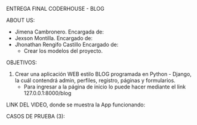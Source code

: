 ENTREGA FINAL CODERHOUSE - BLOG

ABOUT US:
- Jimena Cambronero.
    Encargada de: 
- Jexson Montilla.
    Encargado de: 
- Jhonathan Rengifo Castillo
    Encargado de:
    - Crear los modelos del proyecto.

OBJETIVOS:
1. Crear una aplicación WEB estilo BLOG programada en Python - Django, la cuál contendrá admin, perfiles, registro, páginas y formularios.
    - Para ingresar a la página de inicio lo puede hacer mediante el link 127.0.0.1:8000/blog

LINK DEL VIDEO, donde se muestra la App funcionando:

CASOS DE PRUEBA (3):